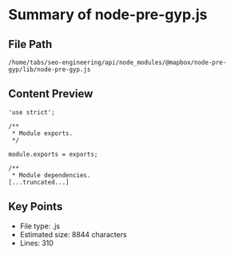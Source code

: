 # Summary of node-pre-gyp.js
  
## File Path
`/home/tabs/seo-engineering/api/node_modules/@mapbox/node-pre-gyp/lib/node-pre-gyp.js`

## Content Preview
```
'use strict';

/**
 * Module exports.
 */

module.exports = exports;

/**
 * Module dependencies.
[...truncated...]
```

## Key Points
- File type: .js
- Estimated size: 8844 characters
- Lines: 310
